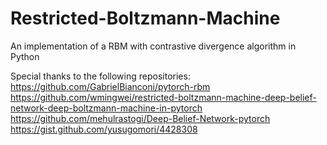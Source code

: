 # Restricted-Boltzmann-Machine
An implementation of a RBM with contrastive divergence algorithm in Python

Special thanks to the following repositories:
https://github.com/GabrielBianconi/pytorch-rbm
https://github.com/wmingwei/restricted-boltzmann-machine-deep-belief-network-deep-boltzmann-machine-in-pytorch
https://github.com/mehulrastogi/Deep-Belief-Network-pytorch
https://gist.github.com/yusugomori/4428308

